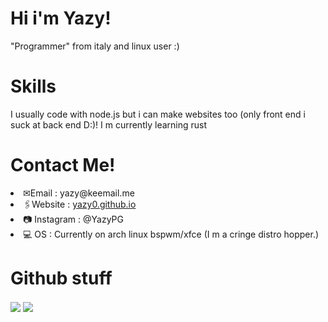 <h1>
  Hi i'm Yazy!
 </h1>
 <p>"Programmer" from italy and linux user :)</p>
 
 <h1>Skills</h1>
  <p>I usually code with node.js but i can make websites too (only front end i suck at back end D:)! I m currently learning rust</p>

 <h1>Contact Me!</h1>
<li> ✉Email : yazy@keemail.me</li>
<li> 🖇Website : <a href="https://yazy0.github.io">yazy0.github.io</a></li>
<li> 📷 Instagram : @YazyPG</li>
<li> 💻 OS : Currently on arch linux bspwm/xfce (I m a cringe distro hopper.)</li>
<h1>Github stuff</h1>
<div>
  <a href="https://github.com/yazy0">
   <img align="center" src="https://github-readme-stats.vercel.app/api/top-langs/?username=yazy0&hide_border=true&theme=radical"/></a>
<a href="https://github.com/yazy0">
  <img align="center" src="https://github-readme-stats.vercel.app/api?username=Yazy0&theme=radical"/>
  </a>
</div>
